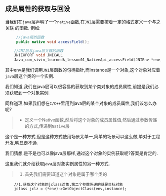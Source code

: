 ## 成员属性的获取与回设

当我们在`java`层声明了一个`native`函数,在`JNI`层需要按着一定的格式定义一个与之关联
的函数.
例如:
```java
     //java层的函数
     public native void accessField();
```

```c
    //JNI层与java层关联的函数
    JNIEXPORT void JNICALL
    Java_com_sivin_learnndk_lesson01_NativeApi_accessField(JNIEnv *env, jobject instance)
```

其中env是我们调用`JNI`层函数的句柄指针,而instance是一个对象,这个对象对应着`java`层这个类的一个实例.

我们知道,我们在java层可以很容易的获取到某个类对象的成员属性,前提是我们必须获取到一个对象实例.

同样道理,如果我们想在`C/C++`里用到java层的某个对象的成员属性,我们该怎么办呢?
 > * 定义一个Native函数,然后将这个对象的成员属性值,然后通过参数传递的方式,传递到`Native`层

 这个是一种方式,但是这种方式使用场景太单一,简单的场景可以这么做,单对于工程开发,明显走不通.

 我们猜想,是不是也可以像java层那样,通过这个对象的实例获取呢?答案是肯定的.

 这里我们就介绍获取java层对象实例属性的另一种方式.

> 1. 首先我们需要知道这个对象是属于哪个类的
```
    //1.获取这个对象的jclass对象,第二个参数传递的就是目标对象
    jclass jclz = (*env)->GetObjectClass(env,instance);
```






